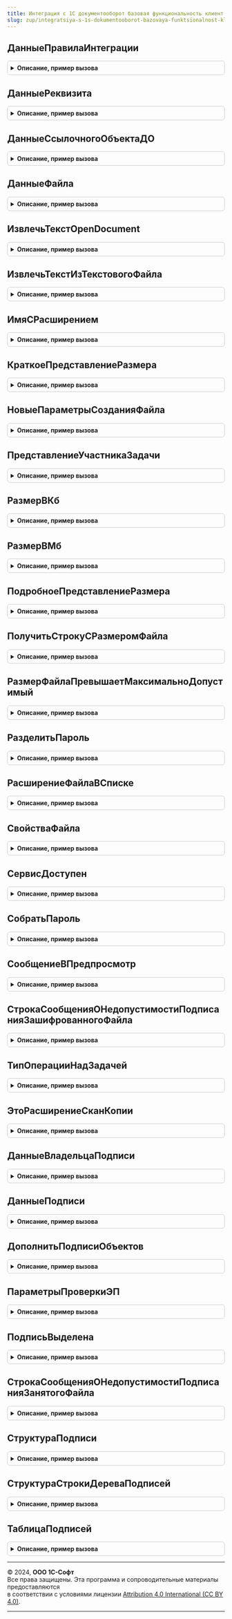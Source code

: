 ```yaml
---
title: Интеграция с 1С документооборот базовая функциональность клиент сервер
slug: zup/integratsiya-s-1s-dokumentooborot-bazovaya-funktsionalnost-klient-server
---
```



## ДанныеПравилаИнтеграции
<details style="margin: 1em 0; padding: 0.5em; border: 1px solid #ccc; border-radius: 6px;">

<summary style="font-weight: bold; cursor: pointer;">Описание, пример вызова</summary>

```bsl

// Конструктор структуры, описывающей ключевые данные правила интеграции.
//
// Возвращаемое значение:
//  Структура:
//     * Ссылка - СправочникСсылка.ПравилаИнтеграцииС1СДокументооборотом - правило.
//              - Неопределено
//     * ПредставлениеОбъектаДО - Строка - представление объекта ДО.
//     * ПредставлениеОбъектаИС - Строка - представление объекта ИС.
//     * ТипОбъектаДО - Строка - тип объекта ДО.
//     * ТипОбъектаИС - Строка - тип объекта ИС.
//     * ИдентификаторВидаДокумента - Строка - идентификатор вида документа ДО.
//     * ТипВидаДокумента - Строка - тип вида документа ДО.
//
Функция ДанныеПравилаИнтеграции() Экспорт
```

Пример вызова
```bsl
Результат = ИнтеграцияС1СДокументооборотБазоваяФункциональностьКлиентСервер.ДанныеПравилаИнтеграции() 
```
</details>

## ДанныеРеквизита
<details style="margin: 1em 0; padding: 0.5em; border: 1px solid #ccc; border-radius: 6px;">

<summary style="font-weight: bold; cursor: pointer;">Описание, пример вызова</summary>

```bsl

// Конструктор структуры, описывающей реквизит объекта ДО.
//
// Возвращаемое значение:
//  Структура:
//     * Имя - Строка
//     * Тип - Строка
//     * Представление - Строка
//     * ЭтоДополнительныйРеквизитДО - Булево
//     * ДополнительныйРеквизитДОID - Строка
//     * ДополнительныйРеквизитДОТип - Строка
//     * ЭтоТаблица - Булево
//     * Таблица - Строка
//
Функция ДанныеРеквизита() Экспорт
```

Пример вызова
```bsl
Результат = ИнтеграцияС1СДокументооборотБазоваяФункциональностьКлиентСервер.ДанныеРеквизита() 
```
</details>

## ДанныеСсылочногоОбъектаДО
<details style="margin: 1em 0; padding: 0.5em; border: 1px solid #ccc; border-radius: 6px;">

<summary style="font-weight: bold; cursor: pointer;">Описание, пример вызова</summary>

```bsl

// Возвращает структуру данных объекта 1С:Документооборот ссылочного типа.
//
// Параметры:
//   ID - Строка - идентификатор объекта ДО.
//   Тип - Строка - тип объекта XDTO.
//   Наименование - Строка - имя объекта ДО.
//   Представление - Строка - представление объекта ДО.
//   НавигационнаяСсылка - Строка - навигационная ссылка на объект ДО.
//
// Возвращаемое значение:
//   Структура - данные владельца подписей:
//     * ID - Строка - идентификатор объекта ДО.
//     * Тип - Строка - тип объекта XDTO.
//     * Наименование - Строка - имя объекта ДО.
//     * Представление - Строка - представление объекта ДО.
//     * НавигационнаяСсылка - Строка - навигационная ссылка на объект ДО.
//
Функция ДанныеСсылочногоОбъектаДО(ID, Тип, Наименование = "", Представление = "", НавигационнаяСсылка = "") Экспорт
```

Пример вызова
```bsl
Результат = ИнтеграцияС1СДокументооборотБазоваяФункциональностьКлиентСервер.ДанныеСсылочногоОбъектаДО(ID, Тип, Наименование, Представление, НавигационнаяСсылка);
```
</details>

## ДанныеФайла
<details style="margin: 1em 0; padding: 0.5em; border: 1px solid #ccc; border-radius: 6px;">

<summary style="font-weight: bold; cursor: pointer;">Описание, пример вызова</summary>

```bsl

// Возвращает структуру данных файла.
//
// Параметры:
//   Наименование - Строка - имя объекта ДО.
//   ID - Строка - идентификатор объекта ДО.
//   Тип - Строка - тип объекта XDTO.
//   Расширение - Строка - расширение файла.
//   РольФайлаID - Строка - роль файла.
//
// Возвращаемое значение:
//   Структура - данные владельца подписей:
//     * Наименование - Строка - имя объекта ДО.
//     * ID - Строка - идентификатор объекта ДО.
//     * Тип - Строка - тип объекта XDTO.
//     * Расширение - Строка - расширение файла.
//     * РольФайлаID - Строка - роль файла.
//                   - Неопределено
//     * СсылкаНаДвоичныеДанныеФайла - Строка - адрес данных файла во временном хранилище.
//     * Описание - Строка - описание файла.
//     * Размер - Число - размер файла.
//     * ДатаМодификации - Дата - дата модификации файла.
//     * ДатаМодификацииУниверсальная - Дата - дата модификации файла универсальная.
//     * ИмяФайла - Строка - имя файла с расширением.
//     * Текст - Строка - текст файла.
//
Функция ДанныеФайла(Наименование, ID, Тип, Расширение = "", РольФайлаID = Неопределено) Экспорт
```

Пример вызова
```bsl
Результат = ИнтеграцияС1СДокументооборотБазоваяФункциональностьКлиентСервер.ДанныеФайла(Наименование, ID, Тип, Расширение, РольФайлаID);
```
</details>

## ИзвлечьТекстOpenDocument
<details style="margin: 1em 0; padding: 0.5em; border: 1px solid #ccc; border-radius: 6px;">

<summary style="font-weight: bold; cursor: pointer;">Описание, пример вызова</summary>

```bsl

// Извлечь текст из файла OpenDocument и возвратить его в виде строки.
//
// Параметры:
//   ПутьКФайлу - Строка - Полное имя файла.
//   Отказ - Булево - Отказ.
//
// Возвращаемое значение:
//   Строка - Извлеченный текст.
//
Функция ИзвлечьТекстOpenDocument(ПутьКФайлу, Отказ) Экспорт
```

Пример вызова
```bsl
Результат = ИнтеграцияС1СДокументооборотБазоваяФункциональностьКлиентСервер.ИзвлечьТекстOpenDocument(ПутьКФайлу, Отказ) 
```
</details>

## ИзвлечьТекстИзТекстовогоФайла
<details style="margin: 1em 0; padding: 0.5em; border: 1px solid #ccc; border-radius: 6px;">

<summary style="font-weight: bold; cursor: pointer;">Описание, пример вызова</summary>

```bsl

// Извлекает текст в соответствии с кодировкой.
// Если кодировка не задана - сама вычисляет кодировку.
//
// Параметры:
//   ПолноеИмяФайла - Строка - Полное имя файла.
//   Кодировка - Строка - Кодировка.
//   Отказ - Булево - Отказ.
//
// Возвращаемое значение:
//   Строка - Извлеченный текст.
//
Функция ИзвлечьТекстИзТекстовогоФайла(ПолноеИмяФайла, Кодировка, Отказ) Экспорт
```

Пример вызова
```bsl
Результат = ИнтеграцияС1СДокументооборотБазоваяФункциональностьКлиентСервер.ИзвлечьТекстИзТекстовогоФайла(ПолноеИмяФайла, Кодировка, Отказ) 
```
</details>

## ИмяСРасширением
<details style="margin: 1em 0; padding: 0.5em; border: 1px solid #ccc; border-radius: 6px;">

<summary style="font-weight: bold; cursor: pointer;">Описание, пример вызова</summary>

```bsl

// Получает имя с расширением (если расширение пусто - только имя).
//
// Параметры:
//   ПолноеНаименование - Строка - полное наименование файла.
//   Расширение - Строка - расширение файла.
//
// Возвращаемое значение:
//   Строка - Имя с расширением. Если расширение пусто - только имя.
//
Функция ИмяСРасширением(ПолноеНаименование, Расширение) Экспорт
```

Пример вызова
```bsl
Результат = ИнтеграцияС1СДокументооборотБазоваяФункциональностьКлиентСервер.ИмяСРасширением(ПолноеНаименование, Расширение) 
```
</details>

## КраткоеПредставлениеРазмера
<details style="margin: 1em 0; padding: 0.5em; border: 1px solid #ccc; border-radius: 6px;">

<summary style="font-weight: bold; cursor: pointer;">Описание, пример вызова</summary>

```bsl

// Возвращает строку с размером файла в кратком и удобном для чтения формате.
//
// Параметры:
//   Размер - Число - размер файла в байтах.
//
// Возвращаемое значение:
//   Строка - размер файла в виде 123.4 Кб
//
Функция КраткоеПредставлениеРазмера(Знач Размер) Экспорт
```

Пример вызова
```bsl
Результат = ИнтеграцияС1СДокументооборотБазоваяФункциональностьКлиентСервер.КраткоеПредставлениеРазмера(Размер) 
```
</details>

## НовыеПараметрыСозданияФайла
<details style="margin: 1em 0; padding: 0.5em; border: 1px solid #ccc; border-radius: 6px;">

<summary style="font-weight: bold; cursor: pointer;">Описание, пример вызова</summary>

```bsl

// Возвращает пустые параметры создания файла для вызова
// ИнтеграцияС1СДокументооборотБазоваяФункциональностьВызовСервера.СоздатьФайлВДокументообороте.
//
// Параметры:
//   ТекущийФайл - см. ИнтеграцияС1СДокументооборотБазоваяФункциональностьКлиентСервер.ДанныеФайла
//
// Возвращаемое значение:
//   Структура:
//     * ТекущийФайл - см. ИнтеграцияС1СДокументооборотБазоваяФункциональностьКлиентСервер.ДанныеФайла
//     * АдресВременногоХранилищаФайла - Неопределено
//     * Владелец - Неопределено
//     * ЯвляетсяСканКопией - Булево
//     * ШаблонID - Строка
//     * ВнешнийОбъект - Структура:
//       ** ID - Строка
//       ** type - Строка
//       ** name - Строка
//
Функция НовыеПараметрыСозданияФайла(ТекущийФайл) Экспорт
```

Пример вызова
```bsl
Результат = ИнтеграцияС1СДокументооборотБазоваяФункциональностьКлиентСервер.НовыеПараметрыСозданияФайла(ТекущийФайл) 
```
</details>

## ПредставлениеУчастникаЗадачи
<details style="margin: 1em 0; padding: 0.5em; border: 1px solid #ccc; border-radius: 6px;">

<summary style="font-weight: bold; cursor: pointer;">Описание, пример вызова</summary>

```bsl

// Возвращает представление участника задачи ДО.
//
// Параметры:
//   Исполнитель - Строка - представление исполнителя. Роль или сотрудник.
//   ОсновнойОбъектАдресации - Строка - представление основного объекта адресации.
//   ДополнительныйОбъектАдресации - Строка - представление дополнительного объекта адресации.
//
// Возвращаемое значение:
//   Строка
//
Функция ПредставлениеУчастникаЗадачи(Исполнитель, ОсновнойОбъектАдресации, ДополнительныйОбъектАдресации) Экспорт
```

Пример вызова
```bsl
Результат = ИнтеграцияС1СДокументооборотБазоваяФункциональностьКлиентСервер.ПредставлениеУчастникаЗадачи(Исполнитель, ОсновнойОбъектАдресации, ДополнительныйОбъектАдресации) 
```
</details>

## РазмерВКб
<details style="margin: 1em 0; padding: 0.5em; border: 1px solid #ccc; border-radius: 6px;">

<summary style="font-weight: bold; cursor: pointer;">Описание, пример вызова</summary>

```bsl

// Возвращает размер файла в килобайтах.
//
// Параметры:
//   Размер - Число - размер файла в байтах.
//
// Возвращаемое значение:
//   Число - размер файла в Кб.
//
Функция РазмерВКб(Знач Размер) Экспорт
```

Пример вызова
```bsl
Результат = ИнтеграцияС1СДокументооборотБазоваяФункциональностьКлиентСервер.РазмерВКб(Размер) 
```
</details>

## РазмерВМб
<details style="margin: 1em 0; padding: 0.5em; border: 1px solid #ccc; border-radius: 6px;">

<summary style="font-weight: bold; cursor: pointer;">Описание, пример вызова</summary>

```bsl

// Возвращает размер файла в мегабайтах.
//
// Параметры:
//   Размер - Число - размер файла в байтах.
//
// Возвращаемое значение:
//   Число - размер файла в Мб.
//
Функция РазмерВМб(Знач Размер) Экспорт
```

Пример вызова
```bsl
Результат = ИнтеграцияС1СДокументооборотБазоваяФункциональностьКлиентСервер.РазмерВМб(Размер) 
```
</details>

## ПодробноеПредставлениеРазмера
<details style="margin: 1em 0; padding: 0.5em; border: 1px solid #ccc; border-radius: 6px;">

<summary style="font-weight: bold; cursor: pointer;">Описание, пример вызова</summary>

```bsl

// Возвращает строку с размером файла в удобном для чтения формате с указанием количества байт.
//
// Параметры:
//   Размер - Число - размер файла в байтах.
//
// Возвращаемое значение:
//   Строка - размер файла в виде 123.4 Кб (123 456 байт)
//
Функция ПодробноеПредставлениеРазмера(Знач Размер) Экспорт
```

Пример вызова
```bsl
Результат = ИнтеграцияС1СДокументооборотБазоваяФункциональностьКлиентСервер.ПодробноеПредставлениеРазмера(Размер) 
```
</details>

## ПолучитьСтрокуСРазмеромФайла
<details style="margin: 1em 0; padding: 0.5em; border: 1px solid #ccc; border-radius: 6px;">

<summary style="font-weight: bold; cursor: pointer;">Описание, пример вызова</summary>

```bsl

// Получить строку с представлением размера файла - например для отображения в Состояние при передаче файла.
//
// Параметры:
//   РазмерВМб - Число - Размер в Мб.
//
// Возвращаемое значение:
//   Строка - размера файла.
//
Функция ПолучитьСтрокуСРазмеромФайла(Знач РазмерВМб) Экспорт
```

Пример вызова
```bsl
Результат = ИнтеграцияС1СДокументооборотБазоваяФункциональностьКлиентСервер.ПолучитьСтрокуСРазмеромФайла(РазмерВМб) 
```
</details>

## РазмерФайлаПревышаетМаксимальноДопустимый
<details style="margin: 1em 0; padding: 0.5em; border: 1px solid #ccc; border-radius: 6px;">

<summary style="font-weight: bold; cursor: pointer;">Описание, пример вызова</summary>

```bsl

// Сверяет размер файла с максимально допустимым размером, заданным в настройках интеграции.
//
// Параметры:
//   МаксРазмерФайла - Число - максимально допустимый размер файла.
//   Размер - Число - размер файла в байтах.
//   ИмяФайла - Строка - наименование файла.
//   ВызыватьИсключение - Булево - вызывать исключение если максимальный размер превышен.
//   ТекстСообщения - Строка - неявно возвращаемое значение, текст сообщения пользователю.
//
// Возвращаемое значение:
//   Булево - размер файла превышает максимально допустимый.
//
Функция РазмерФайлаПревышаетМаксимальноДопустимый(МаксРазмерФайла, Размер, ИмяФайла, Экспорт
```

Пример вызова
```bsl
Результат = ИнтеграцияС1СДокументооборотБазоваяФункциональностьКлиентСервер.РазмерФайлаПревышаетМаксимальноДопустимый(МаксРазмерФайла, Размер, ИмяФайла, );
```
</details>

## РазделитьПароль
<details style="margin: 1em 0; padding: 0.5em; border: 1px solid #ccc; border-radius: 6px;">

<summary style="font-weight: bold; cursor: pointer;">Описание, пример вызова</summary>

```bsl

// Разделяет пароль на две независимые части для последующего восстановления функцией СобратьПароль.
//
// Параметры:
//   Пароль - Строка - разделяемый пароль.
//
// Возвращаемое значение:
//   Массив из Строка - массив из двух строк, содержащих шестнадцатиричное представление пароля.
//
Функция РазделитьПароль(Пароль) Экспорт
```

Пример вызова
```bsl
Результат = ИнтеграцияС1СДокументооборотБазоваяФункциональностьКлиентСервер.РазделитьПароль(Пароль) 
```
</details>

## РасширениеФайлаВСписке
<details style="margin: 1em 0; padding: 0.5em; border: 1px solid #ccc; border-radius: 6px;">

<summary style="font-weight: bold; cursor: pointer;">Описание, пример вызова</summary>

```bsl

// Возвращает Истина, если файл с таким расширением находится в списке расширений.
//
// Параметры:
//   СписокРасширений - Строка - Список расширений.
//   РасширениеФайла - Строка - Расширение файла.
//
// Возвращаемое значение:
//   Булево
//
Функция РасширениеФайлаВСписке(СписокРасширений, РасширениеФайла) Экспорт
```

Пример вызова
```bsl
Результат = ИнтеграцияС1СДокументооборотБазоваяФункциональностьКлиентСервер.РасширениеФайлаВСписке(СписокРасширений, РасширениеФайла) 
```
</details>

## СвойстваФайла
<details style="margin: 1em 0; padding: 0.5em; border: 1px solid #ccc; border-radius: 6px;">

<summary style="font-weight: bold; cursor: pointer;">Описание, пример вызова</summary>

```bsl

// Конструктор структуры, описывающей свойства файла.
//
// Возвращаемое значение:
//   Структура:
//     * ИдентификаторФайла - Строка - идентификатор файла в 1С:Документооборот.
//                          - Неопределено
//     * ИмяФайла - Строка - имя файла.
//                - Неопределено
//     * ОписаниеФайла - Строка - описание файла.
//                     - Неопределено
//     * Редактируется - Булево - файл находится на редактировании.
//                     - Неопределено
//     * Зашифрован - Булево - файл зашифрован.
//                  - Неопределено
//     * ДанныеПодписейФайла - Массив из см. ИнтеграцияС1СДокументооборотБазоваяФункциональностьКлиентСервер.ДанныеПодписи
//                           - Неопределено
//     * УникальныйИдентификатор - УникальныйИдентификатор - идентификатор управляемой формы объекта.
//                               - Неопределено
//     * ВладелецФайла - Строка - идентификатор владельца файла в 1С:Документооборот.
//                     - Неопределено
//
Функция СвойстваФайла() Экспорт
```

Пример вызова
```bsl
Результат = ИнтеграцияС1СДокументооборотБазоваяФункциональностьКлиентСервер.СвойстваФайла() 
```
</details>

## СервисДоступен
<details style="margin: 1em 0; padding: 0.5em; border: 1px solid #ccc; border-radius: 6px;">

<summary style="font-weight: bold; cursor: pointer;">Описание, пример вызова</summary>

```bsl

// Определяет доступность сервиса ДО по номеру версии.
//
// Параметры:
//   ВерсияСервиса - Строка - версия сервиса ДО.
//
// Возвращаемое значение:
//   Булево
//
Функция СервисДоступен(ВерсияСервиса) Экспорт
```

Пример вызова
```bsl
Результат = ИнтеграцияС1СДокументооборотБазоваяФункциональностьКлиентСервер.СервисДоступен(ВерсияСервиса) 
```
</details>

## СобратьПароль
<details style="margin: 1em 0; padding: 0.5em; border: 1px solid #ccc; border-radius: 6px;">

<summary style="font-weight: bold; cursor: pointer;">Описание, пример вызова</summary>

```bsl

// Собирает пароль из двух частей, ранее разделенных функцией РазделитьПароль.
// В случае повреждения строк возвращает Неопределено.
//
// Параметры:
//   РазделенныйПароль - Массив из Строка - две строки, содержащие разделенный пароль.
//
// Возвращаемое значение:
//   Строка - собранный пароль или
//   Неопределено - если строки повреждены.
//
Функция СобратьПароль(Знач РазделенныйПароль) Экспорт
```

Пример вызова
```bsl
Результат = ИнтеграцияС1СДокументооборотБазоваяФункциональностьКлиентСервер.СобратьПароль(РазделенныйПароль) 
```
</details>

## СообщениеВПредпросмотр
<details style="margin: 1em 0; padding: 0.5em; border: 1px solid #ccc; border-radius: 6px;">

<summary style="font-weight: bold; cursor: pointer;">Описание, пример вызова</summary>

```bsl

// Выводит сообщение в HTML представление, которое будет отображаться в области предпросмотра.
//
// Параметры:
//   Сообщение - Строка - сообщение для области предпросмотра.
//   ЗаголовокСообщенияВОбластиПредпросмотра - Строка - заголовок, содержащий настройки вывода сообщения.
//
// Возвращаемое значение:
//   Строка - HTML представление сообщения.
//
Функция СообщениеВПредпросмотр(Сообщение, ЗаголовокСообщенияВОбластиПредпросмотра) Экспорт
```

Пример вызова
```bsl
Результат = ИнтеграцияС1СДокументооборотБазоваяФункциональностьКлиентСервер.СообщениеВПредпросмотр(Сообщение, ЗаголовокСообщенияВОбластиПредпросмотра) 
```
</details>

## СтрокаСообщенияОНедопустимостиПодписанияЗашифрованногоФайла
<details style="margin: 1em 0; padding: 0.5em; border: 1px solid #ccc; border-radius: 6px;">

<summary style="font-weight: bold; cursor: pointer;">Описание, пример вызова</summary>

```bsl

// Возвращает Строку сообщения о недопустимости подписания зашифрованного файла.
//
// Параметры:
//   ФайлСсылка - ЛюбаяСсылка - Ссылка на файл.
//
// Возвращаемое значение:
//   Строка
//
Функция СтрокаСообщенияОНедопустимостиПодписанияЗашифрованногоФайла(ФайлСсылка = Неопределено) Экспорт
```

Пример вызова
```bsl
Результат = ИнтеграцияС1СДокументооборотБазоваяФункциональностьКлиентСервер.СтрокаСообщенияОНедопустимостиПодписанияЗашифрованногоФайла(ФайлСсылка);
```
</details>

## ТипОперацииНадЗадачей
<details style="margin: 1em 0; padding: 0.5em; border: 1px solid #ccc; border-radius: 6px;">

<summary style="font-weight: bold; cursor: pointer;">Описание, пример вызова</summary>

```bsl

// Конструктор структуры, описывающей тип операции над задачей.
//
// Возвращаемое значение:
//   Структура:
//     * ВыполнитьДействиеЗадачи - Булево
//     * ВзятьВРаботу - Булево
//     * ОтменитьВзятиеВРаботу - Булево
//     * Перенаправить - Булево
//     * УстановитьФлаг - Булево
//     * ВыполнитьПодключаемоеДействиеЗадачи - Булево
//     * ВыполнитьДействиеЗадачиПоШаблону - Булево
//
Функция ТипОперацииНадЗадачей() Экспорт
```

Пример вызова
```bsl
Результат = ИнтеграцияС1СДокументооборотБазоваяФункциональностьКлиентСервер.ТипОперацииНадЗадачей() 
```
</details>

## ЭтоРасширениеСканКопии
<details style="margin: 1em 0; padding: 0.5em; border: 1px solid #ccc; border-radius: 6px;">

<summary style="font-weight: bold; cursor: pointer;">Описание, пример вызова</summary>

```bsl

// Проверяет, является ли переданное значение расширением скан-копии.
//
// Параметры:
//   Расширение - Строка - расширение файла.
//   СписокРасширенийСканКопийОригиналов - Строка - список расширений скан-копий.
//
// Возвращаемое значение:
//   Булево - Истина, если переданное значение является расширением скан-копии.
//
Функция ЭтоРасширениеСканКопии(Расширение, Знач СписокРасширенийСканКопийОригиналов) Экспорт
```

Пример вызова
```bsl
Результат = ИнтеграцияС1СДокументооборотБазоваяФункциональностьКлиентСервер.ЭтоРасширениеСканКопии(Расширение, СписокРасширенийСканКопийОригиналов) 
```
</details>

## ДанныеВладельцаПодписи
<details style="margin: 1em 0; padding: 0.5em; border: 1px solid #ccc; border-radius: 6px;">

<summary style="font-weight: bold; cursor: pointer;">Описание, пример вызова</summary>

```bsl

// Возвращает структуру данных владельца подписи.
//
// Параметры:
//   Наименование - Строка - имя объекта ДО.
//   ID - Строка - идентификатор объекта ДО.
//   Тип - Строка - тип объекта XDTO.
//   Зашифрован - Булево - владелец подписи зашифрован.
//   МассивПодписей - Массив из см. ИнтеграцияС1СДокументооборотБазоваяФункциональностьКлиентСервер.ДанныеПодписи
//
// Возвращаемое значение:
//   Структура - данные владельца подписей:
//     * Наименование - Строка - имя объекта ДО.
//     * ID - Строка - идентификатор объекта ДО.
//     * Тип - Строка - тип объекта XDTO.
//     * Зашифрован - Булево - владелец подписи зашифрован.
//     * МассивПодписей - Массив из см. ИнтеграцияС1СДокументооборотБазоваяФункциональностьКлиентСервер.ДанныеПодписи
//                      - Неопределено
//
Функция ДанныеВладельцаПодписи(Наименование, ID, Тип, Зашифрован, МассивПодписей = Неопределено) Экспорт
```

Пример вызова
```bsl
Результат = ИнтеграцияС1СДокументооборотБазоваяФункциональностьКлиентСервер.ДанныеВладельцаПодписи(Наименование, ID, Тип, Зашифрован, МассивПодписей);
```
</details>

## ДанныеПодписи
<details style="margin: 1em 0; padding: 0.5em; border: 1px solid #ccc; border-radius: 6px;">

<summary style="font-weight: bold; cursor: pointer;">Описание, пример вызова</summary>

```bsl

// Возвращает данные, из которых будет формироваться XDTO объект DMSignature, для передачи в ДО.
//
// Параметры:
//   Подпись - ДвоичныеДанные - двоичные данные подписи.
//   ДвоичныеДанныеСертификата - ДвоичныеДанные - двоичные данные сертификата.
//   СвойстваПодписи - Структура - тут может быть или структура СвойстваПодписи, которую возвращает БСП при
//     добавлении новой подписи, или строка таблицы подписей, если это уже существующая на стороне ДО подпись.
//
// Возвращаемое значение:
//   см. ИнтеграцияС1СДокументооборотБазоваяФункциональностьКлиентСервер.СтруктураПодписи
//
Функция ДанныеПодписи(Подпись, ДвоичныеДанныеСертификата, СвойстваПодписи) Экспорт
```

Пример вызова
```bsl
Результат = ИнтеграцияС1СДокументооборотБазоваяФункциональностьКлиентСервер.ДанныеПодписи(Подпись, ДвоичныеДанныеСертификата, СвойстваПодписи) 
```
</details>

## ДополнитьПодписиОбъектов
<details style="margin: 1em 0; padding: 0.5em; border: 1px solid #ccc; border-radius: 6px;">

<summary style="font-weight: bold; cursor: pointer;">Описание, пример вызова</summary>

```bsl

// Дополняет соответствие подписей объектов.
//
// Параметры:
//   ПодписиОбъектов - Соответствие из КлючИЗначение:
//     * Ключ - Строка - идентификатор объекта ДО, являющегося владельцем подписи.
//     * Значение - см. ИнтеграцияС1СДокументооборотБазоваяФункциональностьКлиентСервер.ДанныеВладельцаПодписи
//   Наименование - Строка - имя объекта ДО.
//   ID - Строка - идентификатор объекта ДО.
//   Тип - Строка - тип объекта XDTO.
//   Зашифрован - Булево - владелец подписи зашифрован.
//   МассивПодписей - Массив из см. ИнтеграцияС1СДокументооборотБазоваяФункциональностьКлиентСервер.ДанныеПодписи
//
Процедура ДополнитьПодписиОбъектов(ПодписиОбъектов, Наименование, ID, Тип, Зашифрован, Экспорт
```

Пример вызова
```bsl
ИнтеграцияС1СДокументооборотБазоваяФункциональностьКлиентСервер.ДополнитьПодписиОбъектов(ПодписиОбъектов, Наименование, ID, Тип, Зашифрован, );
```
</details>

## ПараметрыПроверкиЭП
<details style="margin: 1em 0; padding: 0.5em; border: 1px solid #ccc; border-radius: 6px;">

<summary style="font-weight: bold; cursor: pointer;">Описание, пример вызова</summary>

```bsl

// Возвращает структуру параметров для проверки электронно-цифровой подписи.
//
// Параметры:
//   ДанныеСтроки - ДанныеФормыЭлементДерева - см. ИнтеграцияС1СДокументооборотБазоваяФункциональностьКлиентСервер.СтруктураСтрокиДереваПодписей
//   СоответствиеИдОбъектаИДвоичныхДанных - Соответствие из КлючИЗначение:
//     * Ключ - Строка - идентификатор объекта.
//     * Значение - ДвоичныеДанные - двоичные данные объекта.
//   АдресСлепкаДокумента - Строка - адрес временного хранилища двоичных данных документа Документооборота.
//
// Возвращаемое значение:
//   Структура:
//     * ФорматДатыПроверки - Строка
//     * ДвоичныеДанныеОбъекта - ДвоичныеДанные
//                             - Неопределено
//     * Подпись - ДвоичныеДанные
//               - Неопределено
//
Функция ПараметрыПроверкиЭП(ДанныеСтроки, СоответствиеИдОбъектаИДвоичныхДанных, АдресСлепкаДокумента) Экспорт
```

Пример вызова
```bsl
Результат = ИнтеграцияС1СДокументооборотБазоваяФункциональностьКлиентСервер.ПараметрыПроверкиЭП(ДанныеСтроки, СоответствиеИдОбъектаИДвоичныхДанных, АдресСлепкаДокумента) 
```
</details>

## ПодписьВыделена
<details style="margin: 1em 0; padding: 0.5em; border: 1px solid #ccc; border-radius: 6px;">

<summary style="font-weight: bold; cursor: pointer;">Описание, пример вызова</summary>

```bsl

// Определяет выделена ли подпись в переданных данных строки строки из таблицы подписей.
//
// Параметры:
//   ВыделенныеПодписи - Массив из см. ИнтеграцияС1СДокументооборотБазоваяФункциональностьКлиент.ВыделенныеПодписи
//   ДанныеСтроки - см. ИнтеграцияС1СДокументооборотБазоваяФункциональностьКлиентСервер.СтруктураСтрокиДереваПодписей
//
// Возвращаемое значение:
//   Булево
//
Функция ПодписьВыделена(ВыделенныеПодписи, ДанныеСтроки) Экспорт
```

Пример вызова
```bsl
Результат = ИнтеграцияС1СДокументооборотБазоваяФункциональностьКлиентСервер.ПодписьВыделена(ВыделенныеПодписи, ДанныеСтроки) 
```
</details>

## СтрокаСообщенияОНедопустимостиПодписанияЗанятогоФайла
<details style="margin: 1em 0; padding: 0.5em; border: 1px solid #ccc; border-radius: 6px;">

<summary style="font-weight: bold; cursor: pointer;">Описание, пример вызова</summary>

```bsl

// Возвращает Строку сообщения о недопустимости подписания занятого файла.
//
// Параметры:
//   ФайлСсылка - ЛюбаяСсылка - Ссылка на файл.
//
// Возвращаемое значение:
//   Строка
//
Функция СтрокаСообщенияОНедопустимостиПодписанияЗанятогоФайла(ФайлСсылка = Неопределено) Экспорт
```

Пример вызова
```bsl
Результат = ИнтеграцияС1СДокументооборотБазоваяФункциональностьКлиентСервер.СтрокаСообщенияОНедопустимостиПодписанияЗанятогоФайла(ФайлСсылка);
```
</details>

## СтруктураПодписи
<details style="margin: 1em 0; padding: 0.5em; border: 1px solid #ccc; border-radius: 6px;">

<summary style="font-weight: bold; cursor: pointer;">Описание, пример вызова</summary>

```bsl

// Конструктор структуры, описывающей данные электронной подписи.
//
// Возвращаемое значение:
//   Структура:
//     * Подпись - ДвоичныеДанные
//               - Неопределено
//     * ДвоичныеДанныеСертификата - ДвоичныеДанные
//                                 - Неопределено
//     * Сертификат - ХранилищеЗначения
//                  - Неопределено
//     * Отпечаток - Строка
//                 - Неопределено
//     * ДатаПодписи - Дата
//                   - Неопределено
//     * Комментарий - Строка
//                   - Неопределено
//     * ИмяФайлаПодписи - Строка
//                       - Неопределено
//     * КомуВыданСертификат - Строка
//                           - Неопределено
//     * УстановившийПодпись - Строка
//                           - Неопределено
//     * УстановившийПодписьИд - Строка
//                             - Неопределено
//
Функция СтруктураПодписи() Экспорт
```

Пример вызова
```bsl
Результат = ИнтеграцияС1СДокументооборотБазоваяФункциональностьКлиентСервер.СтруктураПодписи() 
```
</details>

## СтруктураСтрокиДереваПодписей
<details style="margin: 1em 0; padding: 0.5em; border: 1px solid #ccc; border-radius: 6px;">

<summary style="font-weight: bold; cursor: pointer;">Описание, пример вызова</summary>

```bsl

// Конструктор структуры, описывающей строку дерева подписей.
//
// Параметры:
//   СтрокаДереваПодписей - ДанныеФормыЭлементДерева - строка дерева подписей:
//     * АдресПодписи - Строка
//     * АдресСертификата - Строка
//     * ДатаПодписи - Дата
//     * ДатаПодписиИКомментарий - Строка
//     * Зашифрован - Булево
//     * ИмяФайлаПодписи - Строка
//     * ИндексКартинки - Число
//     * Комментарий - Строка
//     * КомуВыданСертификат - Строка
//     * КомуВыданСертификатИСтатус - Строка
//     * Неверна - Булево
//     * НомерСтроки - Число
//     * Объект - Строка
//     * ОбъектИд - Строка
//     * ОбъектИмя - Строка
//     * ОбъектТип - Строка
//     * Отпечаток - Строка
//     * ПодписьВерна - Булево
//     * Статус - Строка
//     * УстановившийПодпись - Строка
//     * УстановившийПодписьИд - Строка
//
// Возвращаемое значение:
//   Структура:
//     * АдресПодписи - Строка
//     * АдресСертификата - Строка
//     * ДатаПодписи - Дата
//     * ДатаПодписиИКомментарий - Строка
//     * Зашифрован - Булево
//     * ИмяФайлаПодписи - Строка
//     * ИндексКартинки - Число
//     * Комментарий - Строка
//     * КомуВыданСертификат - Строка
//     * КомуВыданСертификатИСтатус - Строка
//     * Неверна - Булево
//     * НомерСтроки - Число
//     * Объект - Строка
//     * ОбъектИд - Строка
//     * ОбъектИмя - Строка
//     * ОбъектТип - Строка
//     * Отпечаток - Строка
//     * ПодписьВерна - Булево
//     * Статус - Строка
//     * УстановившийПодпись - Строка
//     * УстановившийПодписьИд - Строка
//
Функция СтруктураСтрокиДереваПодписей(СтрокаДереваПодписей) Экспорт
```

Пример вызова
```bsl
Результат = ИнтеграцияС1СДокументооборотБазоваяФункциональностьКлиентСервер.СтруктураСтрокиДереваПодписей(СтрокаДереваПодписей) 
```
</details>

## ТаблицаПодписей
<details style="margin: 1em 0; padding: 0.5em; border: 1px solid #ccc; border-radius: 6px;">

<summary style="font-weight: bold; cursor: pointer;">Описание, пример вызова</summary>

```bsl

// Преобразует 2-уровневое дерево в массив.
//
// Параметры:
//   ДеревоПодписей - ДанныеФормыДерево - см. ИнтеграцияС1СДокументооборотБазоваяФункциональностьКлиентСервер.СтруктураСтрокиДереваПодписей
//   ВыделенныеСтроки - Массив из Число - выделенные строки в дереве подписей.
//   ОбъектID - Строка - заполняется если нужно получить подписи конкретного объекта.
//
// Возвращаемое значение:
//   Массив из см. ИнтеграцияС1СДокументооборотБазоваяФункциональностьКлиентСервер.СтруктураСтрокиДереваПодписей
//
Функция ТаблицаПодписей(ДеревоПодписей, ВыделенныеСтроки = Неопределено, ОбъектID = Неопределено) Экспорт
```

Пример вызова
```bsl
Результат = ИнтеграцияС1СДокументооборотБазоваяФункциональностьКлиентСервер.ТаблицаПодписей(ДеревоПодписей, ВыделенныеСтроки, ОбъектID);
```
</details>

---

© 2024, **ООО 1С-Софт**  
Все права защищены. Эта программа и сопроводительные материалы предоставляются  
в соответствии с условиями лицензии [Attribution 4.0 International (CC BY 4.0)](https://creativecommons.org/licenses/by/4.0/legalcode).

---
